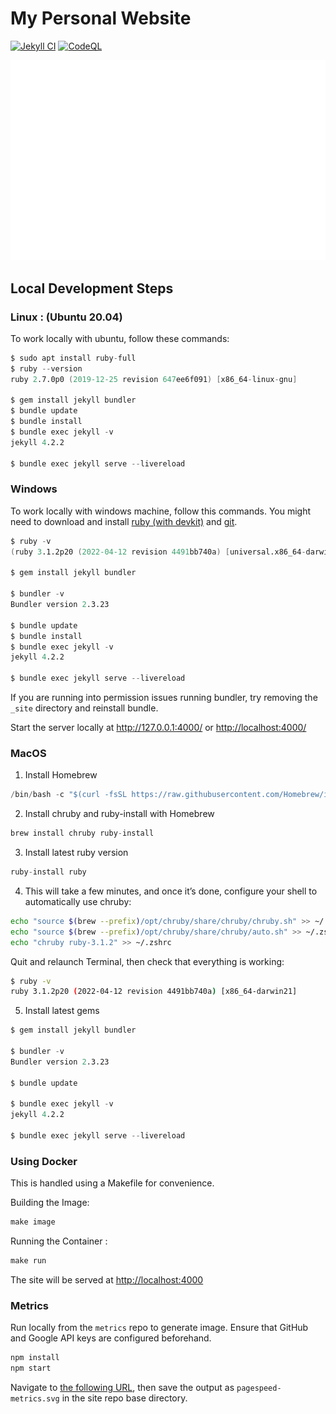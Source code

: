 # My Personal Website

[![Jekyll CI](https://github.com/danmassarano/danmassarano.github.io/actions/workflows/codeql-analysis.yml/badge.svg)](https://github.com/danmassarano/danmassarano.github.io/actions/workflows/codeql-analysis.yml)
[![CodeQL](https://github.com/danmassarano/danmassarano.github.io/actions/workflows/github-code-scanning/codeql/badge.svg)](https://github.com/danmassarano/danmassarano.github.io/actions/workflows/github-code-scanning/codeql)

![PageSpeed](/pagespeed-metrics.svg)

## Local Development Steps

### Linux : (Ubuntu 20.04)

To work locally with ubuntu, follow these commands:

```s
$ sudo apt install ruby-full
$ ruby --version
ruby 2.7.0p0 (2019-12-25 revision 647ee6f091) [x86_64-linux-gnu]

$ gem install jekyll bundler
$ bundle update
$ bundle install
$ bundle exec jekyll -v
jekyll 4.2.2

$ bundle exec jekyll serve --livereload
```

### Windows

To work locally with windows machine, follow this commands. You might need to download and install [ruby (with devkit)](https://www.ruby-lang.org/en/downloads/) and [git](https://git-scm.com/downloads).

```s
$ ruby -v
(ruby 3.1.2p20 (2022-04-12 revision 4491bb740a) [universal.x86_64-darwin21])

$ gem install jekyll bundler

$ bundler -v
Bundler version 2.3.23

$ bundle update
$ bundle install
$ bundle exec jekyll -v
jekyll 4.2.2

$ bundle exec jekyll serve --livereload
```

If you are running into permission issues running bundler, try removing the `_site` directory and reinstall bundle.

Start the server locally at <http://127.0.0.1:4000/> or <http://localhost:4000/>

### MacOS

1. Install Homebrew

  ```s
  /bin/bash -c "$(curl -fsSL https://raw.githubusercontent.com/Homebrew/install/HEAD/install.sh)"
  ```

2. Install chruby and ruby-install with Homebrew

```s
brew install chruby ruby-install
```

3. Install latest ruby version

```s
ruby-install ruby
```

4. This will take a few minutes, and once it’s done, configure your shell to automatically use chruby:

```sh
echo "source $(brew --prefix)/opt/chruby/share/chruby/chruby.sh" >> ~/.zshrc
echo "source $(brew --prefix)/opt/chruby/share/chruby/auto.sh" >> ~/.zshrc
echo "chruby ruby-3.1.2" >> ~/.zshrc
```

Quit and relaunch Terminal, then check that everything is working:

```sh
$ ruby -v
ruby 3.1.2p20 (2022-04-12 revision 4491bb740a) [x86_64-darwin21]
```

5. Install latest gems

```s
$ gem install jekyll bundler

$ bundler -v
Bundler version 2.3.23

$ bundle update

$ bundle exec jekyll -v
jekyll 4.2.2

$ bundle exec jekyll serve --livereload
```

### Using Docker

This is handled using a Makefile for convenience.

Building the Image:

```s
make image
```

Running the Container :

```s
make run
```

The site will be served at <http://localhost:4000>

### Metrics

Run locally from the `metrics` repo to generate image. Ensure that GitHub and Google API keys are configured beforehand.

```s
npm install
npm start
```

Navigate to [the following URL](http://localhost:3000/danmassarano?template=classic&base.header=0&base.activity=0&base.community=0&base.repositories=0&base.metadata=0&pagespeed=1&base=header%2C%20activity%2C%20community%2C%20repositories%2C%20metadata&base.indepth=false&base.hireable=false&base.skip=false&pagespeed=false&pagespeed.url=https%3A%2F%2Fdanmassarano.com&pagespeed.detailed=true&pagespeed.screenshot=false&pagespeed.pwa=true&config.timezone=Europe%2FLondon&config.twemoji=true&config.octicon=true), then save the output as `pagespeed-metrics.svg` in the site repo base directory.
